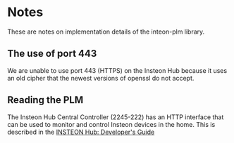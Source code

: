 # Notes

These are notes on implementation details of the inteon-plm library.

## The use of port 443

We are unable to use port 443 (HTTPS) on the Insteon Hub because it uses an old
cipher that the newest versions of openssl do not accept.

## Reading the PLM

The Insteon Hub Central Controller (2245-222) has an HTTP interface
that can be used to monitor and control Insteon devices in the
home. This is described in the [INSTEON Hub: Developer's
Guide][2242-222dev-062013-en]

[2242-222dev-062013-en]: http://cache.insteon.com/developer/2242-222dev-062013-en.pdf
